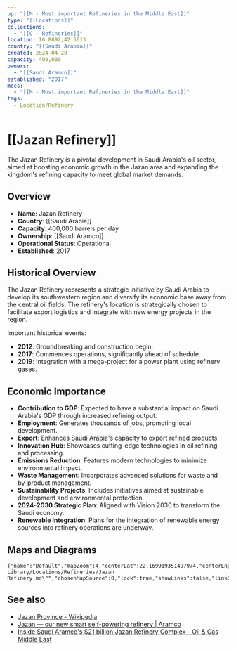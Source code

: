 ```yaml
---
up: "[[M - Most important Refineries in the Middle East]]"
type: "[[Locations]]"
collections:
  - "[[C - Refineries]]"
location: 16.8892,42.5613
country: "[[Saudi Arabia]]"
created: 2024-04-20
capacity: 400,000
owners:
  - "[[Saudi Aramco]]"
established: "2017"
mocs:
  - "[[M - Most important Refineries in the Middle East]]"
tags:
  - Location/Refinery
---
```


# [[Jazan Refinery]]

The Jazan Refinery is a pivotal development in Saudi Arabia's oil sector, aimed at boosting economic growth in the Jazan area and expanding the kingdom's refining capacity to meet global market demands.

## Overview

- **Name**: Jazan Refinery
- **Country**: [[Saudi Arabia]]
- **Capacity**: 400,000 barrels per day
- **Ownership**: [[Saudi Aramco]]
- **Operational Status**: Operational
- **Established**: 2017

## Historical Overview

The Jazan Refinery represents a strategic initiative by Saudi Arabia to develop its southwestern region and diversify its economic base away from the central oil fields. The refinery's location is strategically chosen to facilitate export logistics and integrate with new energy projects in the region.

Important historical events:
- **2012**: Groundbreaking and construction begin.
- **2017**: Commences operations, significantly ahead of schedule.
- **2019**: Integration with a mega-project for a power plant using refinery gases.

## Economic Importance 

- **Contribution to GDP**: Expected to have a substantial impact on Saudi Arabia's GDP through increased refining output.
- **Employment**: Generates thousands of jobs, promoting local development.
- **Export**: Enhances Saudi Arabia's capacity to export refined products.
- **Innovation Hub**: Showcases cutting-edge technologies in oil refining and processing.
- **Emissions Reduction**: Features modern technologies to minimize environmental impact.
- **Waste Management**: Incorporates advanced solutions for waste and by-product management.
- **Sustainability Projects**: Includes initiatives aimed at sustainable development and environmental protection.
- **2024-2030 Strategic Plan**: Aligned with Vision 2030 to transform the Saudi economy.
- **Renewable Integration**: Plans for the integration of renewable energy sources into refinery operations are underway.

## Maps and Diagrams

```mapview
{"name":"Default","mapZoom":4,"centerLat":22.169919351497974,"centerLng":47.123773086620645,"query":"path:\"30 Library/Locations/Refineries/Jazan Refinery.md\"","chosenMapSource":0,"lock":true,"showLinks":false,"linkColor":"red"}
```

## See also

- [Jazan Province - Wikipedia](https://en.wikipedia.org/wiki/Jazan_Province)
- [Jazan — our new smart self-powering refinery | Aramco](https://www.aramco.com/en/news-media/elements-magazine/2022/jazan-complex)
- [Inside Saudi Aramco's $21 billion Jazan Refinery Complex - Oil & Gas Middle East](https://www.oilandgasmiddleeast.com/news/inside-saudi-aramcos-21-billion-jazan-refinery-complex)